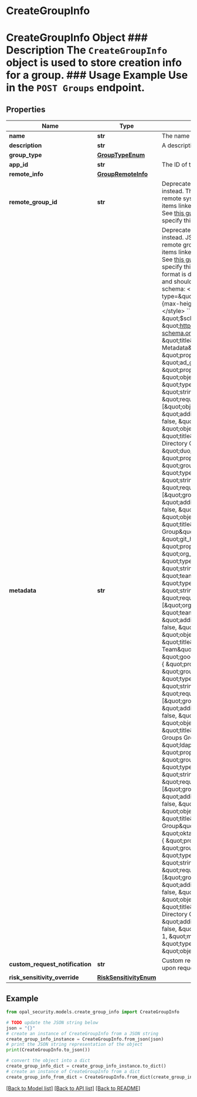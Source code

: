 # CreateGroupInfo

# CreateGroupInfo Object ### Description The `CreateGroupInfo` object is used to store creation info for a group.  ### Usage Example Use in the `POST Groups` endpoint.

## Properties

Name | Type | Description | Notes
------------ | ------------- | ------------- | -------------
**name** | **str** | The name of the remote group. | 
**description** | **str** | A description of the remote group. | [optional] 
**group_type** | [**GroupTypeEnum**](GroupTypeEnum.md) |  | 
**app_id** | **str** | The ID of the app for the group. | 
**remote_info** | [**GroupRemoteInfo**](GroupRemoteInfo.md) |  | [optional] 
**remote_group_id** | **str** | Deprecated - use remote_info instead. The ID of the group on the remote system. Include only for items linked to remote systems. See [this guide](https://docs.opal.dev/reference/end-system-objects) for details on how to specify this field. | [optional] 
**metadata** | **str** | Deprecated - use remote_info instead.  JSON metadata about the remote group. Include only for items linked to remote systems. See [this guide](https://docs.opal.dev/reference/end-system-objects) for details on how to specify this field. The required format is dependent on group_type and should have the following schema: &lt;style type&#x3D;\&quot;text/css\&quot;&gt; code {max-height:300px !important} &lt;/style&gt; &#x60;&#x60;&#x60;json {   \&quot;$schema\&quot;: \&quot;http://json-schema.org/draft-04/schema#\&quot;,   \&quot;title\&quot;: \&quot;Group Metadata\&quot;,   \&quot;properties\&quot;: {     \&quot;ad_group\&quot;: {       \&quot;properties\&quot;: {         \&quot;object_guid\&quot;: {           \&quot;type\&quot;: \&quot;string\&quot;         }       },       \&quot;required\&quot;: [\&quot;object_guid\&quot;],       \&quot;additionalProperties\&quot;: false,       \&quot;type\&quot;: \&quot;object\&quot;,       \&quot;title\&quot;: \&quot;Active Directory Group\&quot;     },     \&quot;duo_group\&quot;: {       \&quot;properties\&quot;: {         \&quot;group_id\&quot;: {           \&quot;type\&quot;: \&quot;string\&quot;         }       },       \&quot;required\&quot;: [\&quot;group_id\&quot;],       \&quot;additionalProperties\&quot;: false,       \&quot;type\&quot;: \&quot;object\&quot;,       \&quot;title\&quot;: \&quot;Duo Group\&quot;     },     \&quot;git_hub_team\&quot;: {       \&quot;properties\&quot;: {         \&quot;org_name\&quot;: {           \&quot;type\&quot;: \&quot;string\&quot;         },         \&quot;team_slug\&quot;: {           \&quot;type\&quot;: \&quot;string\&quot;         }       },       \&quot;required\&quot;: [\&quot;org_name\&quot;, \&quot;team_slug\&quot;],       \&quot;additionalProperties\&quot;: false,       \&quot;type\&quot;: \&quot;object\&quot;,       \&quot;title\&quot;: \&quot;GitHub Team\&quot;     },     \&quot;google_groups_group\&quot;: {       \&quot;properties\&quot;: {         \&quot;group_id\&quot;: {           \&quot;type\&quot;: \&quot;string\&quot;         }       },       \&quot;required\&quot;: [\&quot;group_id\&quot;],       \&quot;additionalProperties\&quot;: false,       \&quot;type\&quot;: \&quot;object\&quot;,       \&quot;title\&quot;: \&quot;Google Groups Group\&quot;     },     \&quot;ldap_group\&quot;: {       \&quot;properties\&quot;: {         \&quot;group_uid\&quot;: {           \&quot;type\&quot;: \&quot;string\&quot;         }       },       \&quot;required\&quot;: [\&quot;group_uid\&quot;],       \&quot;additionalProperties\&quot;: false,       \&quot;type\&quot;: \&quot;object\&quot;,       \&quot;title\&quot;: \&quot;LDAP Group\&quot;     },     \&quot;okta_directory_group\&quot;: {       \&quot;properties\&quot;: {         \&quot;group_id\&quot;: {           \&quot;type\&quot;: \&quot;string\&quot;         }       },       \&quot;required\&quot;: [\&quot;group_id\&quot;],       \&quot;additionalProperties\&quot;: false,       \&quot;type\&quot;: \&quot;object\&quot;,       \&quot;title\&quot;: \&quot;Okta Directory Group\&quot;     }   },   \&quot;additionalProperties\&quot;: false,   \&quot;minProperties\&quot;: 1,   \&quot;maxProperties\&quot;: 1,   \&quot;type\&quot;: \&quot;object\&quot; } &#x60;&#x60;&#x60; | [optional] 
**custom_request_notification** | **str** | Custom request notification sent upon request approval. | [optional] 
**risk_sensitivity_override** | [**RiskSensitivityEnum**](RiskSensitivityEnum.md) |  | [optional] 

## Example

```python
from opal_security.models.create_group_info import CreateGroupInfo

# TODO update the JSON string below
json = "{}"
# create an instance of CreateGroupInfo from a JSON string
create_group_info_instance = CreateGroupInfo.from_json(json)
# print the JSON string representation of the object
print(CreateGroupInfo.to_json())

# convert the object into a dict
create_group_info_dict = create_group_info_instance.to_dict()
# create an instance of CreateGroupInfo from a dict
create_group_info_from_dict = CreateGroupInfo.from_dict(create_group_info_dict)
```
[[Back to Model list]](../README.md#documentation-for-models) [[Back to API list]](../README.md#documentation-for-api-endpoints) [[Back to README]](../README.md)


